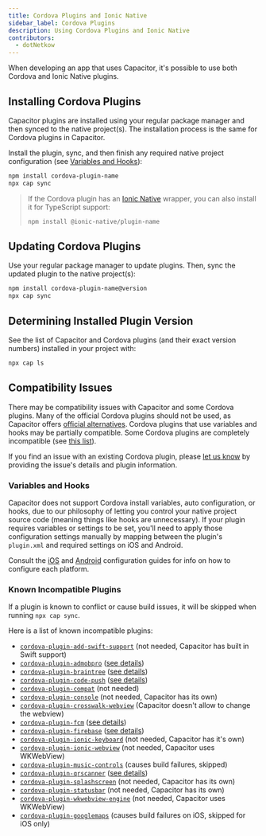```yaml
---
title: Cordova Plugins and Ionic Native
sidebar_label: Cordova Plugins
description: Using Cordova Plugins and Ionic Native
contributors:
  - dotNetkow
---
```


When developing an app that uses Capacitor, it's possible to use both Cordova and Ionic Native plugins.

## Installing Cordova Plugins

Capacitor plugins are installed using your regular package manager and then synced to the native project(s). The installation process is the same for Cordova plugins in Capacitor.

Install the plugin, sync, and then finish any required native project configuration (see [Variables and Hooks](../plugins/cordova.md#variables-and-hooks)):

```bash
npm install cordova-plugin-name
npx cap sync
```

> If the Cordova plugin has an [Ionic Native](https://ionicframework.com/docs/native) wrapper, you can also install it for TypeScript support:
>
> ```bash
> npm install @ionic-native/plugin-name
> ```

## Updating Cordova Plugins

Use your regular package manager to update plugins. Then, sync the updated plugin to the native project(s):

```bash
npm install cordova-plugin-name@version
npx cap sync
```

## Determining Installed Plugin Version

See the list of Capacitor and Cordova plugins (and their exact version numbers) installed in your project with:

```bash
npx cap ls
```

## Compatibility Issues

There may be compatibility issues with Capacitor and some Cordova plugins. Many of the official Cordova plugins should not be used, as Capacitor offers [official alternatives](../apis.md). Cordova plugins that use variables and hooks may be partially compatible. Some Cordova plugins are completely incompatible (see [this list](../plugins/cordova.md#known-incompatible-plugins)).

If you find an issue with an existing Cordova plugin, please [let us know](https://github.com/ionic-team/capacitor/issues/new) by providing the issue's details and plugin information.

### Variables and Hooks

Capacitor does not support Cordova install variables, auto configuration, or hooks, due to our philosophy of letting you control your native project source code (meaning things like hooks are unnecessary). If your plugin requires variables or settings to be set, you'll need to apply those configuration settings manually by mapping between the plugin's `plugin.xml` and required settings on iOS and Android.

Consult the [iOS](../ios/configuration.md) and [Android](../android/configuration.md) configuration guides for info on how to configure each platform.

### Known Incompatible Plugins

If a plugin is known to conflict or cause build issues, it will be skipped when running `npx cap sync`.

Here is a list of known incompatible plugins:

- [`cordova-plugin-add-swift-support`](https://github.com/akofman/cordova-plugin-add-swift-support) (not needed, Capacitor has built in Swift support)
- [`cordova-plugin-admobpro`](https://github.com/floatinghotpot/cordova-admob-pro) ([see details](https://github.com/ionic-team/capacitor/issues/1101))
- [`cordova-plugin-braintree`](https://github.com/Taracque/cordova-plugin-braintree) ([see details](https://github.com/ionic-team/capacitor/issues/1415))
- [`cordova-plugin-code-push`](https://github.com/microsoft/code-push) ([see details](https://github.com/microsoft/code-push/issues/615))
- [`cordova-plugin-compat`](https://github.com/apache/cordova-plugin-compat) (not needed)
- [`cordova-plugin-console`](https://github.com/apache/cordova-plugin-console) (not needed, Capacitor has its own)
- [`cordova-plugin-crosswalk-webview`](https://github.com/crosswalk-project/cordova-plugin-crosswalk-webview) (Capacitor doesn't allow to change the webview)
- [`cordova-plugin-fcm`](https://github.com/fechanique/cordova-plugin-fcm) ([see details](https://github.com/ionic-team/capacitor/issues/584))
- [`cordova-plugin-firebase`](https://github.com/arnesson/cordova-plugin-firebase) ([see details](https://github.com/ionic-team/capacitor/issues/815))
- [`cordova-plugin-ionic-keyboard`](https://github.com/ionic-team/cordova-plugin-ionic-keyboard) (not needed, Capacitor has it's own)
- [`cordova-plugin-ionic-webview`](https://github.com/ionic-team/cordova-plugin-ionic-webview) (not needed, Capacitor uses WKWebView)
- [`cordova-plugin-music-controls`](https://github.com/homerours/cordova-music-controls-plugin) (causes build failures, skipped)
- [`cordova-plugin-qrscanner`](https://github.com/bitpay/cordova-plugin-qrscanner) ([see details](https://github.com/ionic-team/capacitor/issues/1213))
- [`cordova-plugin-splashscreen`](https://github.com/apache/cordova-plugin-splashscreen) (not needed, Capacitor has its own)
- [`cordova-plugin-statusbar`](https://github.com/apache/cordova-plugin-statusbar) (not needed, Capacitor has its own)
- [`cordova-plugin-wkwebview-engine`](https://github.com/apache/cordova-plugin-wkwebview-engine) (not needed, Capacitor uses WKWebView)
- [`cordova-plugin-googlemaps`](https://github.com/mapsplugin/cordova-plugin-googlemaps) (causes build failures on iOS, skipped for iOS only)
